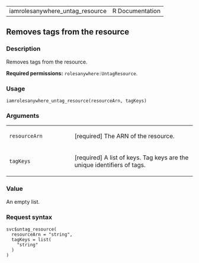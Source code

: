 <table style="width: 100%;">
<tbody>
<tr class="odd">
<td>iamrolesanywhere_untag_resource</td>
<td style="text-align: right;">R Documentation</td>
</tr>
</tbody>
</table>

## Removes tags from the resource

### Description

Removes tags from the resource.

**Required permissions:** `rolesanywhere:UntagResource`.

### Usage

    iamrolesanywhere_untag_resource(resourceArn, tagKeys)

### Arguments

<table>
<colgroup>
<col style="width: 35%" />
<col style="width: 65%" />
</colgroup>
<tbody>
<tr class="odd">
<td><code
id="iamrolesanywhere_untag_resource_:_resourceArn">resourceArn</code></td>
<td><p>[required] The ARN of the resource.</p></td>
</tr>
<tr class="even">
<td><code
id="iamrolesanywhere_untag_resource_:_tagKeys">tagKeys</code></td>
<td><p>[required] A list of keys. Tag keys are the unique identifiers of
tags.</p></td>
</tr>
</tbody>
</table>

### Value

An empty list.

### Request syntax

    svc$untag_resource(
      resourceArn = "string",
      tagKeys = list(
        "string"
      )
    )
